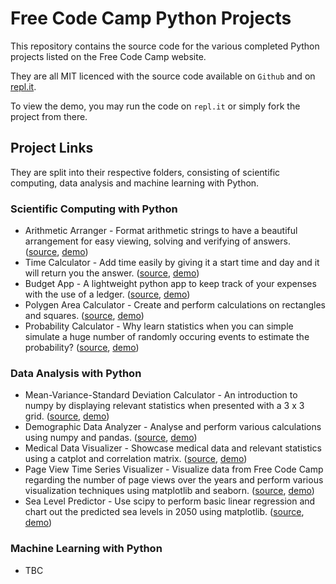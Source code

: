 # Free Code Camp Python Projects

This repository contains the source code for the various completed Python projects listed on the Free Code Camp website.

They are all MIT licenced with the source code available on `Github` and on [repl.it](https://repl.it/@wonyk99).

To view the demo, you may run the code on `repl.it` or simply fork the project from there.

## Project Links

They are split into their respective folders, consisting of scientific computing, data analysis and machine learning with Python.

### Scientific Computing with Python

- Arithmetic Arranger - Format arithmetic strings to have a beautiful arrangement for easy viewing, solving and verifying of answers. ([source](Scientific-Computing/fcc-arithmetic-arranger), [demo](https://repl.it/@wonyk99/fcc-arithmetic-arranger))
- Time Calculator - Add time easily by giving it a start time and day and it will return you the answer. ([source](Scientific-Computing/fcc-time-calculator), [demo](https://repl.it/@wonyk99/fcc-time-calculator))
- Budget App - A lightweight python app to keep track of your expenses with the use of a ledger. ([source](Scientific-Computing/fcc-budget-app), [demo](https://repl.it/@wonyk99/fcc-budget-app))
- Polygen Area Calculator - Create and perform calculations on rectangles and squares. ([source](Scientific-Computing/fcc-shape-calculator), [demo](https://repl.it/@wonyk99/fcc-shape-calculator))
- Probability Calculator - Why learn statistics when you can simple simulate a huge number of randomly occuring events to estimate the probability? ([source](Scientific-Computing/fcc-probability-calculator), [demo](https://repl.it/@wonyk99/fcc-probability-calculator))

### Data Analysis with Python

- Mean-Variance-Standard Deviation Calculator - An introduction to numpy by displaying relevant statistics when presented with a 3 x 3 grid. ([source](Data-Analytics/mean-variance-stddev-calculator), [demo](https://replit.com/@wonyk99/mean-variance-standard-deviation-calculator))
- Demographic Data Analyzer - Analyse and perform various calculations using numpy and pandas. ([source](Data-Analytics/demographic-data-analyser), [demo](https://replit.com/@wonyk99/demographic-data-analyzer))
- Medical Data Visualizer - Showcase medical data and relevant statistics using a catplot and correlation matrix. ([source](Data-Analytics/medical-data-visualiser), [demo](https://replit.com/@wonyk99/medical-data-visualizer))
- Page View Time Series Visualizer - Visualize data from Free Code Camp regarding the number of page views over the years and perform various visualization techniques using matplotlib and seaborn. ([source](Data-Analytics/page-view-time-series-visualiser), [demo](https://replit.com/@wonyk99/page-view-time-series-visualizer))
- Sea Level Predictor - Use scipy to perform basic linear regression and chart out the predicted sea levels in 2050 using matplotlib. ([source](Data-Analytics/sea-level-predictor), [demo](https://replit.com/@wonyk99/sea-level-predictor))

### Machine Learning with Python

- TBC
